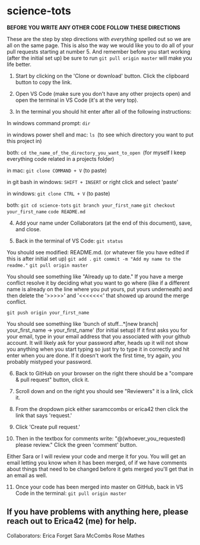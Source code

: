 # science-tots

**BEFORE YOU WRITE ANY OTHER CODE FOLLOW THESE DIRECTIONS**

These are the step by step directions with *everything* spelled out so we are all on the same page. This is also the way we would like you to do all of your pull requests starting at number 5. And remember before you start working (after the initial set up) be sure to run ```git pull origin master``` will make you life better.

1. Start by clicking on the 'Clone or download' button. Click the clipboard button to copy the link.

2. Open VS Code (make sure you don't have any other projects open) and open the terminal in VS Code (it's at the very top).

3. In the terminal you should hit enter after all of the following instructions:

In windows command prompt:
   ```dir```

in windows power shell and mac:
   ```ls ```(to see which directory you want to put this project in)

both:
   ```cd the_name_of_the_directory_you_want_to_open ```(for myself I keep everything code related in a projects folder)

in mac:
   ```git clone COMMAND + V``` (to paste)

in git bash in windows:
   ```SHIFT + INSERT``` or right click and select 'paste'

in windows:
   ```git clone CTRL + V``` (to paste)

both:
   ```git cd science-tots```
   ```git branch your_first_name```
   ```git checkout your_first_name```
   ```code README.md```

4. Add your name under Collaborators (at the end of this document), save, and close.

5. Back in the terminal of VS Code:
    ```git status```

You should see modified: README.md. (or whatever file you have edited if this is after initial set up)
    ```git add .```
    ```git commit -m "Add my name to the readme."```
    ```git pull origin master```

You should see something like "Already up to date."
   If you have a merge conflict resolve it by deciding what you want to go where (like if a different name is already on the line where you put yours, put yours underneath) and then delete the '>>>>>'  and '<<<<<<<' that showed up around the merge conflict.

   ```git push origin your_first_name```

You should see something like 'bunch of stuff...*[new branch] your_first_name -> your_first_name' (for initial setup)
   If it first asks you for your email, type in your email address that you associated with your github account. It will likely ask for your password after, heads up it will not show you anything when you start typing so just try to type it in correctly and hit enter when you are done. If it doesn't work the first time, try again, you probably mistyped your password.

6. Back to GitHub on your browser on the right there should be a "compare & pull request" button, click it.

7. Scroll down and on the right you should see "Reviewers" it is a link, click it.

8. From the dropdown pick either saramccombs or erica42 then click the link that says 'request.'

9. Click 'Create pull request.'

10. Then in the textbox for comments write: "@(whoever_you_requested) please review." Click the green 'comment' button.

Either Sara or I will review your code and merge it for you. You will get an email letting you know when it has been merged, of if we have comments about things that need to be changed before it gets merged you'll get that in an email as well.

11. Once your code has been merged into master on GitHub, back in VS Code in the terminal:
   ```git pull origin master```


## If you have problems with anything here, please reach out to Erica42 (me) for help.


Collaborators:
   Erica Forget
   Sara McCombs
   Rose Mathes

